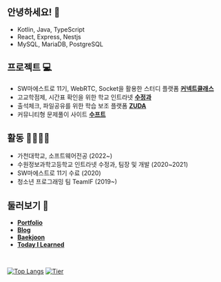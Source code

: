 ## 안녕하세요! 👋 

- Kotlin, Java, TypeScript
- React, Express, Nestjs
- MySQL, MariaDB, PostgreSQL

## 프로젝트 💻

- SW마에스트로 11기, WebRTC, Socket을 활용한 스터디 플랫폼 **[커넥트클래스](https://github.com/real-compacted-developer/connect-class/)**
- 고교학점제, 시간표 확인을 위한 학교 인트라넷 **[수정과](https://github.com/swjb-sinamon/)**
- 출석체크, 파일공유를 위한 학습 보조 플랫폼 **[ZUDA](https://github.com/zzuda/)**
- 커뮤니티형 문제풀이 사이트 **[수프트](https://github.com/swsuft/)**

## 활동 🙋‍♀️🙋‍♂️

- 가천대학교, 소프트웨어전공 (2022~)
- 수원정보과학고등학교 인트라넷 수정과, 팀장 및 개발 (2020~2021)
- SW마에스트로 11기 수료 (2020)
- 청소년 프로그래밍 팀 TeamIF (2019~)

## 둘러보기 🔗

- **[Portfolio](https://daegyeo.me?utm_source=github&utm_medium=readme&utm_campaign=github_readme)**
- **[Blog](https://blog.daegyeo.me/)**
- **[Baekjoon](https://www.acmicpc.net/user/combbm)**
- **[Today I Learned](https://til.skylightqp.kr)**

<br />

[![Top Langs](https://github-readme-stats.vercel.app/api/top-langs/?username=SkyLightQP&layout=compact)](https://github.com/SkyLightQP)
[![Tier](http://mazassumnida.wtf/api/v2/generate_badge?boj=combbm)](https://solved.ac/combbm)
